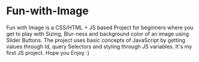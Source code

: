 # Fun-with-Image
Fun with Image is a CSS/HTML + JS based Project for beginners where you get to play with Sizing, Blur-ness and background color of an image using Slider Buttons. 
The project uses basic concepts of JavaScript by getting values through Id, query Selectors and styling through JS variables.
It's my first JS project. Hope you Enjoy :) 

